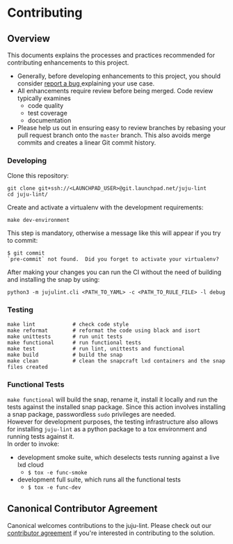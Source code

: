 # Contributing

## Overview

This documents explains the processes and practices recommended for contributing enhancements to
this project.

- Generally, before developing enhancements to this project, you should consider [report a bug
  ](https://bugs.launchpad.net/juju-lint) explaining your use case.
- All enhancements require review before being merged. Code review typically examines
  - code quality
  - test coverage
  - documentation
- Please help us out in ensuring easy to review branches by rebasing your pull request branch onto
  the `master` branch. This also avoids merge commits and creates a linear Git commit history.

### Developing

Clone this repository:
```shell
git clone git+ssh://<LAUNCHPAD_USER>@git.launchpad.net/juju-lint
cd juju-lint/
```

Create and activate a virtualenv with the development requirements:

```shell
make dev-environment
```

This step is mandatory, otherwise a message like this will appear if you try to commit:

```shell
$ git commit
`pre-commit` not found.  Did you forget to activate your virtualenv?
```

After making your changes you can run the CI without the need of building and installing the snap by using:

```shell
python3 -m jujulint.cli <PATH_TO_YAML> -c <PATH_TO_RULE_FILE> -l debug
```


### Testing

```shell
make lint            # check code style
make reformat        # reformat the code using black and isort
make unittests       # run unit tests
make functional      # run functional tests
make test            # run lint, unittests and functional
make build           # build the snap
make clean           # clean the snapcraft lxd containers and the snap files created
```
### Functional Tests

`make functional` will build the snap, rename it, install it locally and run the tests against the installed snap package. Since this action involves installing a snap package, passwordless `sudo` privileges are needed.  
However for development purposes, the testing infrastructure also allows for installing `juju-lint` as a python package to a tox environment
and running tests against it.  
In order to invoke:
- development smoke suite, which deselects tests running against a live lxd cloud
  - `$ tox -e func-smoke`
- development full suite, which runs all the functional tests
  - `$ tox -e func-dev`


## Canonical Contributor Agreement

Canonical welcomes contributions to the juju-lint. Please check out our [contributor agreement](https://ubuntu.com/legal/contributors) if you're interested in contributing to the solution.

